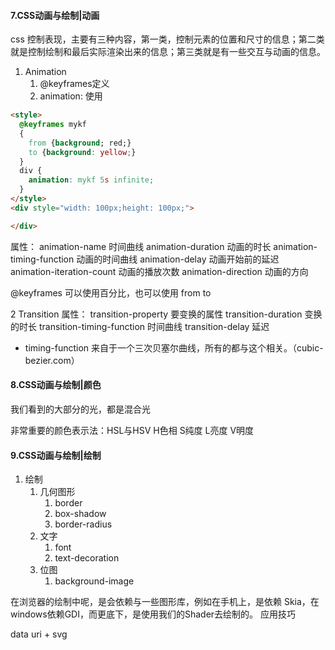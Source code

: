 #### 7.CSS动画与绘制|动画
css 控制表现，主要有三种内容，第一类，控制元素的位置和尺寸的信息；第二类就是控制绘制和最后实际渲染出来的信息；第三类就是有一些交互与动画的信息。

1. Animation
   1. @keyframes定义
   2. animation: 使用 

```html
<style>
  @keyframes mykf
  {
    from {background; red;}
    to {background: yellow;}
  }
  div {
    animation: mykf 5s infinite;
  }
</style>
<div style="width: 100px;height: 100px;">

</div>
```

属性：
animation-name 时间曲线
animation-duration 动画的时长
animation-timing-function 动画的时间曲线
animation-delay 动画开始前的延迟
animation-iteration-count 动画的播放次数
animation-direction 动画的方向

@keyframes 可以使用百分比，也可以使用 from to

2 Transition
属性：
transition-property 要变换的属性
transition-duration 变换的时长
transition-timing-function 时间曲线
transition-delay 延迟
 
* timing-function
  来自于一个三次贝塞尔曲线，所有的都与这个相关。（cubic-bezier.com）

#### 8.CSS动画与绘制|颜色
我们看到的大部分的光，都是混合光

非常重要的颜色表示法：HSL与HSV
H色相
S纯度
L亮度
V明度

#### 9.CSS动画与绘制|绘制
1. 绘制
   1. 几何图形
      1. border
      2. box-shadow
      3. border-radius
   2. 文字
      1. font
      2. text-decoration
   3. 位图
      1. background-image

在浏览器的绘制中呢，是会依赖与一些图形库，例如在手机上，是依赖 Skia，在 windows依赖GDI，而更底下，是使用我们的Shader去绘制的。
应用技巧

data uri + svg


